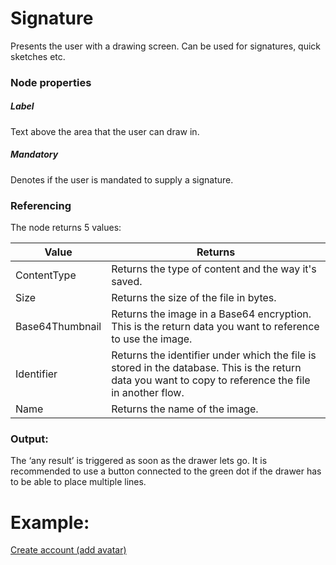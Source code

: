# Signature

Presents the user with a drawing screen. Can be used for signatures, quick sketches etc.

### Node properties

##### Label

Text above the area that the user can draw in.

##### Mandatory

Denotes if the user is mandated to supply a signature.

### Referencing

The node returns 5 values:

| Value           | Returns                                                                                                                                                |
| --------------- | ------------------------------------------------------------------------------------------------------------------------------------------------------ |
| ContentType     | Returns the type of content and the way it's saved.                                                                                                    |
| Size            | Returns the size of the file in bytes.                                                                                                                 |
| Base64Thumbnail | Returns the image in a Base64 encryption. This is the return data you want to reference to use the image.                                              |
| Identifier      | Returns the identifier under which the file is stored in the database. This is the return data you want to copy to reference the file in another flow. |
| Name            | Returns the name of the image.                                                                                                                         |

### Output:

The ‘any result’ is triggered as soon as the drawer lets go. It is recommended to use a button connected to the green dot if the drawer has to be able to place multiple lines.

# Example:

[Create account (add avatar)](../../Nodes/Examples/CreateAccount.md)
